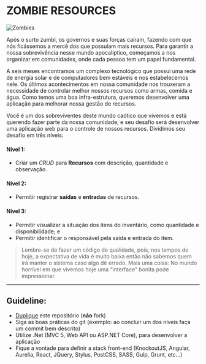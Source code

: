 # ZOMBIE RESOURCES

![Zombies](https://1.bp.blogspot.com/-nZGSpAiM8JM/UoajD2jeZuI/AAAAAAAAAR4/YCOT3XpuKDU/s1600/apocalipse-zumbi.jpg)

Após o surto zumbi, os governos e suas forças caíram, fazendo com que nós ficássemos a mercê dos que possuíam mais recursos.
Para garantir a nossa sobrevivência nesse mundo apocalíptico, começamos a nos organizar em comunidades, onde cada pessoa tem um papel fundamental.

A seis meses encontramos um complexo tecnológico que possui uma rede de energia solar e de computadores bem estáveis e nos estabelecemos nele. Os últimos acontecimentos em nossa comunidade nos trouxeram a necessidade de controlar melhor nossos recursos como armas, comida e água. Como temos uma boa infra-estrutura, queremos desenvolver uma aplicação para melhorar nossa gestão de recursos.

Você é um dos sobreviventes deste mundo caótico que vivemos e está querendo fazer parte da nossa
comunidade, e seu desafio será desenvolver uma aplicação web para o controle de nossos recursos.
Dividimos seu desafio em três níveis:

#### Nível 1:
- Criar um _CRUD_ para **Recursos** com descrição, quantidade e observação.

#### Nível 2:
- Permitir registrar **saídas** e **entradas** de recursos.

#### Nível 3:
- Permitir visualizar a situação dos itens do inventário, como quantidade e disponibilidade; e
- Permitir identificar o responsável pela saída e entrada do item.

>Lembre-se de fazer um código de qualidade, pois, nos tempos de hoje, a expectativa de vida é muito baixa então não sabemos quem irá manter
>o sistema caso algo dê errado. Mais uma coisa: No mundo horrível em que vivemos hoje uma “interface” bonita pode impressionar.

--------------------

## Guideline:
- [Duplique](https://help.github.com/articles/duplicating-a-repository/) este repositório (**não** fork)
- Siga as boas práticas do git (exemplo: ao concluir um dos níveis faça um commit bem descrito)
- Utilize .Net (MVC 5, Web API ou ASP.NET Core), para desenvolver a aplicação
- Fique a vontade para definir a stack front-end (KnockoutJS, Angular, Aurelia, React, JQuery, Stylus, PostCSS, SASS, Gulp, Grunt, etc...)
